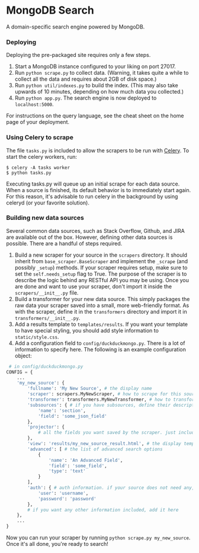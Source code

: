 MongoDB Search
==============
A domain-specific search engine powered by MongoDB.

### Deploying
Deploying the pre-packaged site requires only a few steps.

1. Start a MongoDB instance configured to your liking on port 27017.
2. Run ```python scrape.py``` to collect data. (Warning, it takes quite a while to collect all the data and requires about 2GB of disk space.)
3. Run ```python util/indexes.py``` to build the index. (This may also take upwards of 10 minutes, depending on how much data you collected.)
4. Run ```python app.py```. The search engine is now deployed to ```localhost:5000```.

For instructions on the query language, see the cheat sheet on the home page of your deployment.

### Using Celery to scrape
The file ```tasks.py``` is included to allow the scrapers to be run with [Celery](http://celeryproject.org). To start the celery workers, run:
```
$ celery -A tasks worker
$ python tasks.py
```
Executing tasks.py will queue up an initial scrape for each data source. When a source is finished, its default behavior is to immediately start again. For this reason, it's advisable to run celery in the background by using celeryd (or your favorite solution).

### Building new data sources
Several common data sources, such as Stack Overflow, Github, and JIRA are available out of the box. However, defining other data sources is possible. There are a handful of steps required.

1. Build a new scraper for your source in the ```scrapers``` directory. It should inherit from ```base_scraper.BaseScraper``` and implement the ```_scrape``` (and possibly ```_setup```) methods. If your scraper requires setup, make sure to set the ```self.needs_setup``` flag to True. The purpose of the scraper is to describe the logic behind any RESTful API you may be using. Once you are done and want to use your scraper, don't import it inside the ```scrapers/__init__.py``` file.
2. Build a transformer for your new data source. This simply packages the raw data your scraper saved into a small, more web-friendly format. As with the scraper, define it in the ```transformers``` directory and import it in ```transformers/__init__.py```. 
3. Add a results template to ```templates/results```. If you want your template to have special styling, you should add style information to ```static/style.css```.
4. Add a configuration field to ```config/duckduckmongo.py```. There is a lot of information to specify here. The following is an example configuration object:
```python
 # in config/duckduckmongo.py
CONFIG = {
    ...
    'my_new_source': {
        'fullname': 'My New Source', # the display name
        'scraper': scrapers.MyNewScraper, # how to scrape for this source
        'transformer': transformers.MyNewTransformer, # how to transform
        'subsources': { # if you have subsources, define their description here. otherwise, this field is None
            'name': 'section',
            'field': 'some_json_field'
        },
        'projector': {
            # all the fields you want saved by the scraper. just include the field name with a value of 1.
        },
        'view': 'results/my_new_source_result.html', # the display template
        'advanced': [ # the list of advanced search options
            {
                'name': 'An Advanced Field',
                'field': 'some_field',
                'type': 'text'
            }
        ],
        'auth': { # auth information. if your source does not need any, leave it out.
            'user': 'username',
            'password': 'password'
        },
        # if you want any other information included, add it here
    },
    ...
}
```
Now you can run your scraper by running ```python scrape.py my_new_source```. Once it's all done, you're ready to search!
